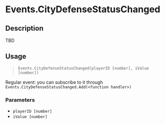 # Events.CityDefenseStatusChanged
## Description
TBD

## Usage
> `Events.CityDefenseStatusChanged(playerID [number], iValue [number])`

Regular event: you can subscribe to it through `Events.CityDefenseStatusChanged.Add(<function handler>)`

### Parameters
- `playerID [number]`
- `iValue [number]`